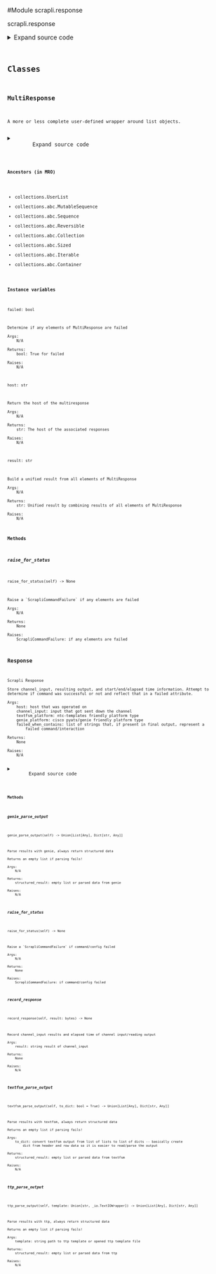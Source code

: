 <link rel="preload stylesheet" as="style" href="https://cdnjs.cloudflare.com/ajax/libs/10up-sanitize.css/11.0.1/sanitize.min.css" integrity="sha256-PK9q560IAAa6WVRRh76LtCaI8pjTJ2z11v0miyNNjrs=" crossorigin>
<link rel="preload stylesheet" as="style" href="https://cdnjs.cloudflare.com/ajax/libs/10up-sanitize.css/11.0.1/typography.min.css" integrity="sha256-7l/o7C8jubJiy74VsKTidCy1yBkRtiUGbVkYBylBqUg=" crossorigin>
<link rel="stylesheet preload" as="style" href="https://cdnjs.cloudflare.com/ajax/libs/highlight.js/10.1.1/styles/github.min.css" crossorigin>
<script defer src="https://cdnjs.cloudflare.com/ajax/libs/highlight.js/10.1.1/highlight.min.js" integrity="sha256-Uv3H6lx7dJmRfRvH8TH6kJD1TSK1aFcwgx+mdg3epi8=" crossorigin></script>
<script>window.addEventListener('DOMContentLoaded', () => hljs.initHighlighting())</script>















#Module scrapli.response

scrapli.response

<details class="source">
    <summary>
        <span>Expand source code</span>
    </summary>
    <pre>
        <code class="python">
"""scrapli.response"""
from collections import UserList
from datetime import datetime
from io import TextIOWrapper
from typing import TYPE_CHECKING, Any, Dict, List, Optional, Union

from scrapli.exceptions import ScrapliCommandFailure
from scrapli.helper import _textfsm_get_template, genie_parse, textfsm_parse, ttp_parse


class Response:
    def __init__(
        self,
        host: str,
        channel_input: str,
        textfsm_platform: str = "",
        genie_platform: str = "",
        failed_when_contains: Optional[Union[str, List[str]]] = None,
    ):
        """
        Scrapli Response

        Store channel_input, resulting output, and start/end/elapsed time information. Attempt to
        determine if command was successful or not and reflect that in a failed attribute.

        Args:
            host: host that was operated on
            channel_input: input that got sent down the channel
            textfsm_platform: ntc-templates friendly platform type
            genie_platform: cisco pyats/genie friendly platform type
            failed_when_contains: list of strings that, if present in final output, represent a
                failed command/interaction

        Returns:
            None

        Raises:
            N/A

        """
        self.host = host
        self.start_time = datetime.now()
        self.finish_time: Optional[datetime] = None
        self.elapsed_time: Optional[float] = None

        self.channel_input = channel_input
        self.textfsm_platform = textfsm_platform
        self.genie_platform = genie_platform
        self.raw_result: bytes = b""
        self.result: str = ""

        if isinstance(failed_when_contains, str):
            failed_when_contains = [failed_when_contains]
        self.failed_when_contains = failed_when_contains
        self.failed = True

    def __bool__(self) -> bool:
        """
        Magic bool method based on channel_input being failed or not

        Args:
            N/A

        Returns:
            bool: True/False if channel_input failed

        Raises:
            N/A

        """
        return self.failed

    def __repr__(self) -> str:
        """
        Magic repr method for Response class

        Args:
            N/A

        Returns:
            str: repr for class object

        Raises:
            N/A

        """
        return (
            f"{self.__class__.__name__}("
            f"host={self.host!r},"
            f"channel_input={self.channel_input!r},"
            f"textfsm_platform={self.textfsm_platform!r},"
            f"genie_platform={self.genie_platform!r},"
            f"failed_when_contains={self.failed_when_contains!r})"
        )

    def __str__(self) -> str:
        """
        Magic str method for Response class

        Args:
            N/A

        Returns:
            str: str for class object

        Raises:
            N/A

        """
        return f"{self.__class__.__name__} <Success: {str(not self.failed)}>"

    def record_response(self, result: bytes) -> None:
        """
        Record channel_input results and elapsed time of channel input/reading output

        Args:
            result: string result of channel_input

        Returns:
            None

        Raises:
            N/A

        """
        self.finish_time = datetime.now()
        self.elapsed_time = (self.finish_time - self.start_time).total_seconds()
        self.raw_result = result

        try:
            self.result = result.decode()
        except UnicodeDecodeError:
            # sometimes we get some "garbage" characters, the iso encoding seems to handle these
            # better but unclear what the other impact is so we'll just catch exceptions and try
            # this encoding
            self.result = result.decode(encoding="ISO-8859-1")

        if not self.failed_when_contains:
            self.failed = False
        elif not any(err in self.result for err in self.failed_when_contains):
            self.failed = False

    def textfsm_parse_output(self, to_dict: bool = True) -> Union[Dict[str, Any], List[Any]]:
        """
        Parse results with textfsm, always return structured data

        Returns an empty list if parsing fails!

        Args:
            to_dict: convert textfsm output from list of lists to list of dicts -- basically create
                dict from header and row data so it is easier to read/parse the output

        Returns:
            structured_result: empty list or parsed data from textfsm

        Raises:
            N/A

        """
        template = _textfsm_get_template(platform=self.textfsm_platform, command=self.channel_input)
        if isinstance(template, TextIOWrapper):
            structured_result = (
                textfsm_parse(template=template, output=self.result, to_dict=to_dict) or []
            )
        else:
            structured_result = []
        return structured_result

    def genie_parse_output(self) -> Union[Dict[str, Any], List[Any]]:
        """
        Parse results with genie, always return structured data

        Returns an empty list if parsing fails!

        Args:
            N/A

        Returns:
            structured_result: empty list or parsed data from genie

        Raises:
            N/A

        """
        structured_result = genie_parse(
            platform=self.genie_platform, command=self.channel_input, output=self.result
        )
        return structured_result

    def ttp_parse_output(
        self, template: Union[str, TextIOWrapper]
    ) -> Union[Dict[str, Any], List[Any]]:
        """
        Parse results with ttp, always return structured data

        Returns an empty list if parsing fails!

        Args:
            template: string path to ttp template or opened ttp template file

        Returns:
            structured_result: empty list or parsed data from ttp

        Raises:
            N/A

        """
        structured_result = ttp_parse(template=template, output=self.result) or []
        return structured_result

    def raise_for_status(self) -> None:
        """
        Raise a `ScrapliCommandFailure` if command/config failed

        Args:
            N/A

        Returns:
            None

        Raises:
            ScrapliCommandFailure: if command/config failed

        """
        if self.failed:
            raise ScrapliCommandFailure()


if TYPE_CHECKING:
    ScrapliMultiResponse = UserList[Response]  # pylint:  disable=E1136; # pragma:  no cover
else:
    ScrapliMultiResponse = UserList


class MultiResponse(ScrapliMultiResponse):
    def __str__(self) -> str:
        """
        Magic str method for MultiResponse class

        Args:
            N/A

        Returns:
            str: str for class object

        Raises:
            N/A

        """
        return (
            f"{self.__class__.__name__} <Success: {str(not self.failed)}; "
            f"Response Elements: {len(self.data)}>"
        )

    @property
    def host(self) -> str:
        """
        Return the host of the multiresponse

        Args:
            N/A

        Returns:
            str: The host of the associated responses

        Raises:
            N/A

        """
        try:
            response = self.data[0]
        except IndexError:
            return ""
        host = response.host
        return host

    @property
    def failed(self) -> bool:
        """
        Determine if any elements of MultiResponse are failed

        Args:
            N/A

        Returns:
            bool: True for failed

        Raises:
            N/A

        """
        if any(response.failed for response in self.data):
            return True
        return False

    @property
    def result(self) -> str:
        """
        Build a unified result from all elements of MultiResponse

        Args:
            N/A

        Returns:
            str: Unified result by combining results of all elements of MultiResponse

        Raises:
            N/A

        """
        result = ""
        for response in self.data:
            result += "\n".join([response.channel_input, response.result])
        return result

    def raise_for_status(self) -> None:
        """
        Raise a `ScrapliCommandFailure` if any elements are failed

        Args:
            N/A

        Returns:
            None

        Raises:
            ScrapliCommandFailure: if any elements are failed

        """
        if self.failed:
            raise ScrapliCommandFailure()
        </code>
    </pre>
</details>




## Classes

### MultiResponse


```text
A more or less complete user-defined wrapper around list objects.
```

<details class="source">
    <summary>
        <span>Expand source code</span>
    </summary>
    <pre>
        <code class="python">
class MultiResponse(ScrapliMultiResponse):
    def __str__(self) -> str:
        """
        Magic str method for MultiResponse class

        Args:
            N/A

        Returns:
            str: str for class object

        Raises:
            N/A

        """
        return (
            f"{self.__class__.__name__} <Success: {str(not self.failed)}; "
            f"Response Elements: {len(self.data)}>"
        )

    @property
    def host(self) -> str:
        """
        Return the host of the multiresponse

        Args:
            N/A

        Returns:
            str: The host of the associated responses

        Raises:
            N/A

        """
        try:
            response = self.data[0]
        except IndexError:
            return ""
        host = response.host
        return host

    @property
    def failed(self) -> bool:
        """
        Determine if any elements of MultiResponse are failed

        Args:
            N/A

        Returns:
            bool: True for failed

        Raises:
            N/A

        """
        if any(response.failed for response in self.data):
            return True
        return False

    @property
    def result(self) -> str:
        """
        Build a unified result from all elements of MultiResponse

        Args:
            N/A

        Returns:
            str: Unified result by combining results of all elements of MultiResponse

        Raises:
            N/A

        """
        result = ""
        for response in self.data:
            result += "\n".join([response.channel_input, response.result])
        return result

    def raise_for_status(self) -> None:
        """
        Raise a `ScrapliCommandFailure` if any elements are failed

        Args:
            N/A

        Returns:
            None

        Raises:
            ScrapliCommandFailure: if any elements are failed

        """
        if self.failed:
            raise ScrapliCommandFailure()
        </code>
    </pre>
</details>


#### Ancestors (in MRO)
- collections.UserList
- collections.abc.MutableSequence
- collections.abc.Sequence
- collections.abc.Reversible
- collections.abc.Collection
- collections.abc.Sized
- collections.abc.Iterable
- collections.abc.Container
#### Instance variables

    
`failed: bool`

```text
Determine if any elements of MultiResponse are failed

Args:
    N/A

Returns:
    bool: True for failed

Raises:
    N/A
```



    
`host: str`

```text
Return the host of the multiresponse

Args:
    N/A

Returns:
    str: The host of the associated responses

Raises:
    N/A
```



    
`result: str`

```text
Build a unified result from all elements of MultiResponse

Args:
    N/A

Returns:
    str: Unified result by combining results of all elements of MultiResponse

Raises:
    N/A
```


#### Methods

    

##### raise_for_status
`raise_for_status(self) ‑> None`

```text
Raise a `ScrapliCommandFailure` if any elements are failed

Args:
    N/A

Returns:
    None

Raises:
    ScrapliCommandFailure: if any elements are failed
```





### Response


```text
Scrapli Response

Store channel_input, resulting output, and start/end/elapsed time information. Attempt to
determine if command was successful or not and reflect that in a failed attribute.

Args:
    host: host that was operated on
    channel_input: input that got sent down the channel
    textfsm_platform: ntc-templates friendly platform type
    genie_platform: cisco pyats/genie friendly platform type
    failed_when_contains: list of strings that, if present in final output, represent a
        failed command/interaction

Returns:
    None

Raises:
    N/A
```

<details class="source">
    <summary>
        <span>Expand source code</span>
    </summary>
    <pre>
        <code class="python">
class Response:
    def __init__(
        self,
        host: str,
        channel_input: str,
        textfsm_platform: str = "",
        genie_platform: str = "",
        failed_when_contains: Optional[Union[str, List[str]]] = None,
    ):
        """
        Scrapli Response

        Store channel_input, resulting output, and start/end/elapsed time information. Attempt to
        determine if command was successful or not and reflect that in a failed attribute.

        Args:
            host: host that was operated on
            channel_input: input that got sent down the channel
            textfsm_platform: ntc-templates friendly platform type
            genie_platform: cisco pyats/genie friendly platform type
            failed_when_contains: list of strings that, if present in final output, represent a
                failed command/interaction

        Returns:
            None

        Raises:
            N/A

        """
        self.host = host
        self.start_time = datetime.now()
        self.finish_time: Optional[datetime] = None
        self.elapsed_time: Optional[float] = None

        self.channel_input = channel_input
        self.textfsm_platform = textfsm_platform
        self.genie_platform = genie_platform
        self.raw_result: bytes = b""
        self.result: str = ""

        if isinstance(failed_when_contains, str):
            failed_when_contains = [failed_when_contains]
        self.failed_when_contains = failed_when_contains
        self.failed = True

    def __bool__(self) -> bool:
        """
        Magic bool method based on channel_input being failed or not

        Args:
            N/A

        Returns:
            bool: True/False if channel_input failed

        Raises:
            N/A

        """
        return self.failed

    def __repr__(self) -> str:
        """
        Magic repr method for Response class

        Args:
            N/A

        Returns:
            str: repr for class object

        Raises:
            N/A

        """
        return (
            f"{self.__class__.__name__}("
            f"host={self.host!r},"
            f"channel_input={self.channel_input!r},"
            f"textfsm_platform={self.textfsm_platform!r},"
            f"genie_platform={self.genie_platform!r},"
            f"failed_when_contains={self.failed_when_contains!r})"
        )

    def __str__(self) -> str:
        """
        Magic str method for Response class

        Args:
            N/A

        Returns:
            str: str for class object

        Raises:
            N/A

        """
        return f"{self.__class__.__name__} <Success: {str(not self.failed)}>"

    def record_response(self, result: bytes) -> None:
        """
        Record channel_input results and elapsed time of channel input/reading output

        Args:
            result: string result of channel_input

        Returns:
            None

        Raises:
            N/A

        """
        self.finish_time = datetime.now()
        self.elapsed_time = (self.finish_time - self.start_time).total_seconds()
        self.raw_result = result

        try:
            self.result = result.decode()
        except UnicodeDecodeError:
            # sometimes we get some "garbage" characters, the iso encoding seems to handle these
            # better but unclear what the other impact is so we'll just catch exceptions and try
            # this encoding
            self.result = result.decode(encoding="ISO-8859-1")

        if not self.failed_when_contains:
            self.failed = False
        elif not any(err in self.result for err in self.failed_when_contains):
            self.failed = False

    def textfsm_parse_output(self, to_dict: bool = True) -> Union[Dict[str, Any], List[Any]]:
        """
        Parse results with textfsm, always return structured data

        Returns an empty list if parsing fails!

        Args:
            to_dict: convert textfsm output from list of lists to list of dicts -- basically create
                dict from header and row data so it is easier to read/parse the output

        Returns:
            structured_result: empty list or parsed data from textfsm

        Raises:
            N/A

        """
        template = _textfsm_get_template(platform=self.textfsm_platform, command=self.channel_input)
        if isinstance(template, TextIOWrapper):
            structured_result = (
                textfsm_parse(template=template, output=self.result, to_dict=to_dict) or []
            )
        else:
            structured_result = []
        return structured_result

    def genie_parse_output(self) -> Union[Dict[str, Any], List[Any]]:
        """
        Parse results with genie, always return structured data

        Returns an empty list if parsing fails!

        Args:
            N/A

        Returns:
            structured_result: empty list or parsed data from genie

        Raises:
            N/A

        """
        structured_result = genie_parse(
            platform=self.genie_platform, command=self.channel_input, output=self.result
        )
        return structured_result

    def ttp_parse_output(
        self, template: Union[str, TextIOWrapper]
    ) -> Union[Dict[str, Any], List[Any]]:
        """
        Parse results with ttp, always return structured data

        Returns an empty list if parsing fails!

        Args:
            template: string path to ttp template or opened ttp template file

        Returns:
            structured_result: empty list or parsed data from ttp

        Raises:
            N/A

        """
        structured_result = ttp_parse(template=template, output=self.result) or []
        return structured_result

    def raise_for_status(self) -> None:
        """
        Raise a `ScrapliCommandFailure` if command/config failed

        Args:
            N/A

        Returns:
            None

        Raises:
            ScrapliCommandFailure: if command/config failed

        """
        if self.failed:
            raise ScrapliCommandFailure()
        </code>
    </pre>
</details>


#### Methods

    

##### genie_parse_output
`genie_parse_output(self) ‑> Union[List[Any], Dict[str, Any]]`

```text
Parse results with genie, always return structured data

Returns an empty list if parsing fails!

Args:
    N/A

Returns:
    structured_result: empty list or parsed data from genie

Raises:
    N/A
```



    

##### raise_for_status
`raise_for_status(self) ‑> None`

```text
Raise a `ScrapliCommandFailure` if command/config failed

Args:
    N/A

Returns:
    None

Raises:
    ScrapliCommandFailure: if command/config failed
```



    

##### record_response
`record_response(self, result: bytes) ‑> None`

```text
Record channel_input results and elapsed time of channel input/reading output

Args:
    result: string result of channel_input

Returns:
    None

Raises:
    N/A
```



    

##### textfsm_parse_output
`textfsm_parse_output(self, to_dict: bool = True) ‑> Union[List[Any], Dict[str, Any]]`

```text
Parse results with textfsm, always return structured data

Returns an empty list if parsing fails!

Args:
    to_dict: convert textfsm output from list of lists to list of dicts -- basically create
        dict from header and row data so it is easier to read/parse the output

Returns:
    structured_result: empty list or parsed data from textfsm

Raises:
    N/A
```



    

##### ttp_parse_output
`ttp_parse_output(self, template: Union[str, _io.TextIOWrapper]) ‑> Union[List[Any], Dict[str, Any]]`

```text
Parse results with ttp, always return structured data

Returns an empty list if parsing fails!

Args:
    template: string path to ttp template or opened ttp template file

Returns:
    structured_result: empty list or parsed data from ttp

Raises:
    N/A
```